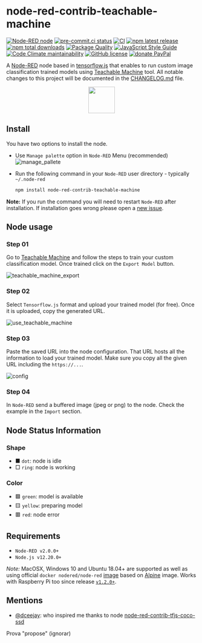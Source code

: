 # node-red-contrib-teachable-machine

[![Node-RED node](https://img.shields.io/badge/Node--RED-node-red?logo=node-red)](https://nodered.org)
[![pre-commit.ci status](https://results.pre-commit.ci/badge/github/bonastreyair/node-red-contrib-teachable-machine/main.svg)](https://results.pre-commit.ci/latest/github/bonastreyair/node-red-contrib-teachable-machine/main)
[![CI](https://img.shields.io/github/workflow/status/bonastreyair/node-red-contrib-teachable-machine/CI?label=test&logo=github)](https://github.com/bonastreyair/node-red-contrib-teachable-machine/actions?workflow=CI)
[![npm latest release](https://img.shields.io/npm/v/node-red-contrib-teachable-machine?logo=npm)](https://www.npmjs.com/package/node-red-contrib-teachable-machine)
[![npm total downloads](https://img.shields.io/npm/dt/node-red-contrib-teachable-machine)](https://www.npmjs.com/package/node-red-contrib-teachable-machine)
[![Package Quality](https://packagequality.com/shield/node-red-contrib-teachable-machine.svg)](https://packagequality.com/#?package=node-red-contrib-teachable-machine)
[![JavaScript Style Guide](https://img.shields.io/badge/code_style-standard-brightgreen.svg?color=yellow&logo=JavaScript&logoColor=white)](https://standardjs.com)
[![Code Climate maintainability](https://img.shields.io/codeclimate/maintainability/bonastreyair/node-red-contrib-teachable-machine?logo=codeclimate)](https://codeclimate.com/github/bonastreyair/node-red-contrib-teachable-machine/maintainability)
[![GitHub license](https://img.shields.io/github/license/bonastreyair/node-red-contrib-teachable-machine?color=blue)](https://github.com/bonastreyair/node-red-contrib-teachable-machine/blob/master/LICENSE)
[![donate PayPal](https://img.shields.io/badge/donate-PayPal-blue)](https://www.paypal.me/bonastreyair)

A [Node-RED](https://nodered.org) node based in [tensorflow.js](https://www.tensorflow.org/js) that enables to run custom image classification trained models using [Teachable Machine](https://teachablemachine.withgoogle.com/train/image) tool. All notable changes to this project will be documented in the [CHANGELOG.md](https://github.com/bonastreyair/node-red-contrib-teachable-machine/blob/main/CHANGELOG.md) file.

<p align="center">
  <img src="https://user-images.githubusercontent.com/37800834/79343223-736d7d80-7f2e-11ea-9c85-b83fc73b0952.png" height="70">
</p>

## Install

You have two options to install the node.

- Use `Manage palette` option in `Node-RED` Menu (recommended)
  ![manage_pallete](https://user-images.githubusercontent.com/37800834/80922178-88923b00-8d7b-11ea-9fcf-ea1839bfee09.png)

- Run the following command in your `Node-RED` user directory - typically `~/.node-red`

  ```bash
  npm install node-red-contrib-teachable-machine
  ```

**Note:** If you run the command you will need to restart `Node-RED` after installation. If installation goes wrong please open a [new issue](https://github.com/bonastreyair/node-red-contrib-teachable-machine/issues).

## Node usage

### Step 01

Go to [Teachable Machine](https://teachablemachine.withgoogle.com/train/image) and follow the steps to train your custom classification model. Once trained click on the `Export Model` button.

![teachable_machine_export](https://user-images.githubusercontent.com/37800834/80190158-18b1e100-8614-11ea-9ccf-6668e49e7e2d.png)

### Step 02

Select `Tensorflow.js` format and upload your trained model (for free). Once it is uploaded, copy the generated URL.

![use_teachable_machine](https://user-images.githubusercontent.com/37800834/79056723-8431a100-7c59-11ea-9488-346f4f8e6004.png)

### Step 03

Paste the saved URL into the node configuration. That URL hosts all the information to load your trained model. Make sure you copy all the given URL including the `https://...`.

![config](https://user-images.githubusercontent.com/37800834/80922980-e8d7ab80-8d80-11ea-8c0c-89d1008455da.png)

### Step 04

In `Node-RED` send a buffered image (jpeg or png) to the node. Check the example in the `Import` section.

## Node Status Information

### Shape

- ■ `dot`: node is idle
- □ `ring`: node is working

### Color

- 🟩 `green`: model is available
- 🟨 `yellow`: preparing model
- 🟥 `red`: node error

## Requirements

- `Node-RED v2.0.0+`
- `Node.js v12.20.0+`

*Note:* MacOSX, Windows 10 and Ubuntu 18.04+ are supported as well as using official `docker nodered/node-red` [image](https://hub.docker.com/r/nodered/node-red/) based on [Alpine](https://hub.docker.com/_/alpine) image. Works with Raspberry Pi too since release [`v1.2.0+`](https://github.com/bonastreyair/node-red-contrib-teachable-machine/tags).

## Mentions

- [@dceejay](https://github.com/dceejay): who inspired me thanks to node [node-red-contrib-tfjs-coco-ssd](https://github.com/dceejay/tfjs-coco-ssd/)

Prova "propose" (ignorar)
